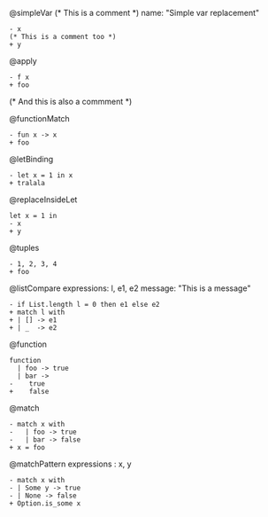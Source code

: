 @simpleVar
(* This is a comment *)
name: "Simple var replacement"
```
- x
(* This is a comment too *)
+ y
```

@apply
```
- f x
+ foo
```

(* And this is also a commment *)

@functionMatch
```
- fun x -> x
+ foo
```

@letBinding
```
- let x = 1 in x
+ tralala
```

@replaceInsideLet
```
let x = 1 in
- x
+ y
```

@tuples
```
- 1, 2, 3, 4
+ foo
```

@listCompare
expressions: l, e1, e2
message: "This is a message"
```
- if List.length l = 0 then e1 else e2
+ match l with
+ | [] -> e1
+ | _  -> e2
```

@function
```
function
  | foo -> true
  | bar ->
-    true
+    false
```

@match
```
- match x with
-   | foo -> true
-   | bar -> false
+ x = foo
```

@matchPattern
expressions : x, y
```
- match x with
- | Some y -> true
- | None -> false
+ Option.is_some x
```
